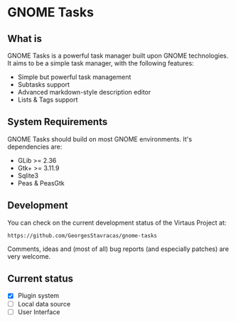 # GNOME Tasks
## What is

GNOME Tasks is a powerful task manager built upon GNOME technologies. It aims to be a simple task manager,
with the following features:

* Simple but powerful task management
* Subtasks support
* Advanced markdown-style description editor
* Lists & Tags support

## System Requirements

GNOME Tasks should build on most GNOME environments. It's dependencies are:

* GLib >= 2.36
* Gtk+ >= 3.11.9
* Sqlite3
* Peas & PeasGtk


## Development

You can check on the current development status of the Virtaus Project at:

    https://github.com/GeorgesStavracas/gnome-tasks

Comments, ideas and (most of all) bug reports (and especially patches)
are very welcome.

## Current status

- [x] Plugin system
- [ ] Local data source
- [ ] User Interface
